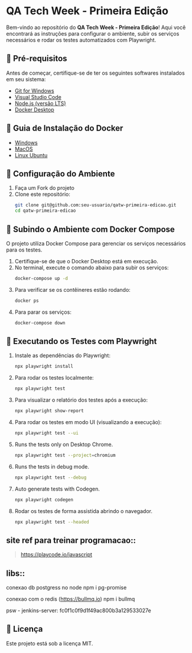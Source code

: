 # QA Tech Week - Primeira Edição

Bem-vindo ao repositório do **QA Tech Week - Primeira Edição**! Aqui você encontrará as instruções para configurar o ambiente, subir os serviços necessários e rodar os testes automatizados com Playwright.

## 📌 Pré-requisitos
Antes de começar, certifique-se de ter os seguintes softwares instalados em seu sistema:

- [Git for Windows](https://gitforwindows.org/)
- [Visual Studio Code](https://code.visualstudio.com/)
- [Node.js (versão LTS)](https://nodejs.org/)
- [Docker Desktop](https://www.docker.com/products/docker-desktop/)

## 🐋 Guia de Instalação do Docker
- [Windows](https://dev.to/papitofernando/instalando-o-docker-no-windows-10-home-ou-professional-com-wsl-2-26m3)
- [MacOS](https://docs.docker.com/desktop/setup/install/mac-install/)
- [Linux Ubuntu](https://docs.docker.com/engine/install/ubuntu/)

## 🚀 Configuração do Ambiente
1. Faça um Fork do projeto
2. Clone este repositório:
   ```sh
   git clone git@github.com:seu-usuario/qatw-primeira-edicao.git
   cd qatw-primeira-edicao
   ```
   
## 🐳 Subindo o Ambiente com Docker Compose
O projeto utiliza Docker Compose para gerenciar os serviços necessários para os testes.

1. Certifique-se de que o Docker Desktop está em execução.
2. No terminal, execute o comando abaixo para subir os serviços:
   ```sh
   docker-compose up -d
   ```
3. Para verificar se os contêineres estão rodando:
   ```sh
   docker ps
   ```
4. Para parar os serviços:
   ```sh
   docker-compose down
   ```

## 🧪 Executando os Testes com Playwright

1. Instale as dependências do Playwright:
   ```sh
   npx playwright install
   ```
   
2. Para rodar os testes localmente:
   ```sh
   npx playwright test
   ```

3. Para visualizar o relatório dos testes após a execução:
   ```sh
   npx playwright show-report
   ```

4. Para rodar os testes em modo UI (visualizando a execução):
   ```sh
   npx playwright test --ui
   ```

5. Runs the tests only on Desktop Chrome.
   ```sh
   npx playwright test --project=chromium
   ```

6. Runs the tests in debug mode.
   ```sh
   npx playwright test --debug
   ```

7. Auto generate tests with Codegen.
   ```sh
   npx playwright codegen
   ```

8. Rodar os testes de forma assistida abrindo o navegador.
   ```sh
   npx playwright test --headed
   ```
## site ref para treinar programacao::
>   https://playcode.io/javascript

## libs::
conexao db postgress no node
npm i pg-promise

conexao com o redis (https://bullmq.io)
npm i bullmq

psw - jenkins-server: fc0f1c0f9d1f49ac800b3a129533027e

## 📄 Licença
Este projeto está sob a licença MIT.
